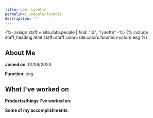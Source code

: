 ```yaml
---
title: Lee, Lynette
permalink: /people/lynette
description: ""
---
```


{%- assign staff = site.data.people | find: "id", "lynette" -%}
{% include staff_heading.html staff=staff color=site.colors.function-colors.eng %}

## About Me

**Joined on**: 01/08/2023

**Function**: eng

## What I've worked on

**Products/things I've worked on**:


**Some of my accomplishments**:

